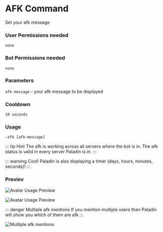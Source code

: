 # AFK Command
Set your afk message

### User Permissions needed
`none`
### Bot Permissions needed
`none`

### Parameters
`afk-message` - your afk message to be displayed

### Cooldown
`10 seconds`


### Usage
`-afk [afk-message]`

::: tip Hint
The afk is working across all servers where the bot is in.
The afk status is valid in every server Paladin is in.
:::

::: warning Cool!
Paladin is also displaying a timer (days, hours, minutes, seconds)!
:::

### Previev

![Avatar Usage Preview](https://cdn.discordapp.com/attachments/469576672128139275/547206736835117073/unknown.png)

![Avatar Usage Preview](https://cdn.discordapp.com/attachments/469576672128139275/547207305427681280/unknown.png)

::: danger Multiple afk mentions
If you mention multiple users then Paladin will show you which of them are afk 
:::

![Multiple afk mentions](https://cdn.discordapp.com/attachments/469576672128139275/547208561676255254/unknown.png)
